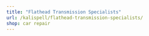 ```yaml
---
title: "Flathead Transmission Specialists"
url: /kalispell/flathead-transmission-specialists/
shop: car repair
---
```

